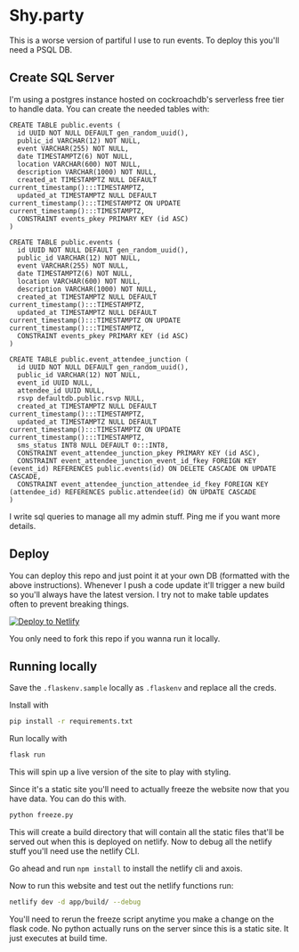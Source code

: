 # Shy.party

This is a worse version of partiful I use to run events. To deploy this you'll need a PSQL DB.

## Create SQL Server

I'm using a postgres instance hosted on cockroachdb's serverless free tier to handle data. You can create the needed tables with:

```psql
CREATE TABLE public.events (
  id UUID NOT NULL DEFAULT gen_random_uuid(),
  public_id VARCHAR(12) NOT NULL,
  event VARCHAR(255) NOT NULL,
  date TIMESTAMPTZ(6) NOT NULL,
  location VARCHAR(600) NOT NULL,
  description VARCHAR(1000) NOT NULL,
  created_at TIMESTAMPTZ NULL DEFAULT current_timestamp():::TIMESTAMPTZ,
  updated_at TIMESTAMPTZ NULL DEFAULT current_timestamp():::TIMESTAMPTZ ON UPDATE current_timestamp():::TIMESTAMPTZ,
  CONSTRAINT events_pkey PRIMARY KEY (id ASC)
)

CREATE TABLE public.events (
  id UUID NOT NULL DEFAULT gen_random_uuid(),
  public_id VARCHAR(12) NOT NULL,
  event VARCHAR(255) NOT NULL,
  date TIMESTAMPTZ(6) NOT NULL,
  location VARCHAR(600) NOT NULL,
  description VARCHAR(1000) NOT NULL,
  created_at TIMESTAMPTZ NULL DEFAULT current_timestamp():::TIMESTAMPTZ,
  updated_at TIMESTAMPTZ NULL DEFAULT current_timestamp():::TIMESTAMPTZ ON UPDATE current_timestamp():::TIMESTAMPTZ,
  CONSTRAINT events_pkey PRIMARY KEY (id ASC)
)

CREATE TABLE public.event_attendee_junction (
  id UUID NOT NULL DEFAULT gen_random_uuid(),
  public_id VARCHAR(12) NOT NULL,
  event_id UUID NULL,
  attendee_id UUID NULL,
  rsvp defaultdb.public.rsvp NULL,
  created_at TIMESTAMPTZ NULL DEFAULT current_timestamp():::TIMESTAMPTZ,
  updated_at TIMESTAMPTZ NULL DEFAULT current_timestamp():::TIMESTAMPTZ ON UPDATE current_timestamp():::TIMESTAMPTZ,
  sms_status INT8 NULL DEFAULT 0:::INT8,
  CONSTRAINT event_attendee_junction_pkey PRIMARY KEY (id ASC),
  CONSTRAINT event_attendee_junction_event_id_fkey FOREIGN KEY (event_id) REFERENCES public.events(id) ON DELETE CASCADE ON UPDATE CASCADE,
  CONSTRAINT event_attendee_junction_attendee_id_fkey FOREIGN KEY (attendee_id) REFERENCES public.attendee(id) ON UPDATE CASCADE
)
```

I write sql queries to manage all my admin stuff. Ping me if you want more details.

## Deploy

You can deploy this repo and just point it at your own DB (formatted with the above instructions). Whenever I push a code update it'll trigger a new build so you'll always have the latest version. I try not to make table updates often to prevent breaking things.

[![Deploy to Netlify](https://www.netlify.com/img/deploy/button.svg)](https://app.netlify.com/start/deploy?repository=https://github.com/shy/party#PYTHON_VERSION=3.8&FLASK_APP=shyparty.py)

 You only need to fork this repo if you wanna run it locally.

## Running locally

Save the `.flaskenv.sample` locally as  `.flaskenv` and replace all the creds.

Install with

```bash
pip install -r requirements.txt
```

Run locally with

```bash
flask run
```

This will spin up a live version of the site to play with styling.

Since it's a static site you'll need to actually freeze the website now that you have data. You can do this with.
```bash
python freeze.py
```

This will create a build directory that will contain all the static files that'll be served out when this is deployed on netlify. Now to debug all the netlify stuff you'll need use the netlify CLI.

Go ahead and run `npm install` to install the netlify cli and axois.

Now to run this website and test out the netlify functions run:

```bash
netlify dev -d app/build/ --debug
```

You'll need to rerun the freeze script anytime you make a change on the flask code. No python actually runs on the server since this is a static site. It just executes at build time.
